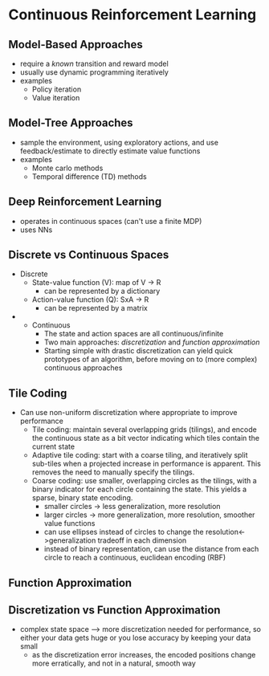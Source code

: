 # Continuous Reinforcement Learning

## Model-Based Approaches
- require a _known_ transition and reward model
- usually use dynamic programming iteratively
- examples
    - Policy iteration
    - Value iteration
    
## Model-Tree Approaches
- sample the environment, using exploratory actions, and use feedback/estimate to directly estimate value functions
- examples
    - Monte carlo methods
    - Temporal difference (TD) methods

## Deep Reinforcement Learning
- operates in continuous spaces (can't use a finite MDP)
- uses NNs 


## Discrete vs Continuous Spaces
- Discrete
    - State-value function (V): map of V -> R
        - can be represented by a dictionary
    - Action-value function (Q): SxA -> R
        - can be represented by a matrix
- - Continuous
    - The state and action spaces are all continuous/infinite
    - Two main approaches: *discretization* and *function approximation*
    - Starting simple with drastic discretization can yield quick prototypes of an algorithm, before moving on to (more complex) continuous approaches

## Tile Coding
- Can use non-uniform discretization where appropriate to improve performance
    - Tile coding: maintain several overlapping grids (tilings), and encode the continuous state as a bit vector indicating which tiles contain the current state
    - Adaptive tile coding: start with a coarse tiling, and iteratively split sub-tiles when a projected increase in performance is apparent. This removes the need to manually specify the tilings.
    - Coarse coding: use smaller, overlapping circles as the tilings, with a binary indicator for each circle containing the state. This yields a sparse, binary state encoding.
        - smaller circles -> less generalization, more resolution
        - larger circles -> more generalization, more resolution, smoother value functions
        - can use ellipses instead of circles to change the resolution<->generalization tradeoff in each dimension
        - instead of binary representation, can use the distance from each circle to reach a continuous, euclidean encoding (RBF)

## Function Approximation

## Discretization vs Function Approximation
- complex state space --> more discretization needed for performance, so either your data gets huge or you lose accuracy by keeping your data small
    - as the discretization error increases, the encoded positions change more erratically, and not in a natural, smooth way

